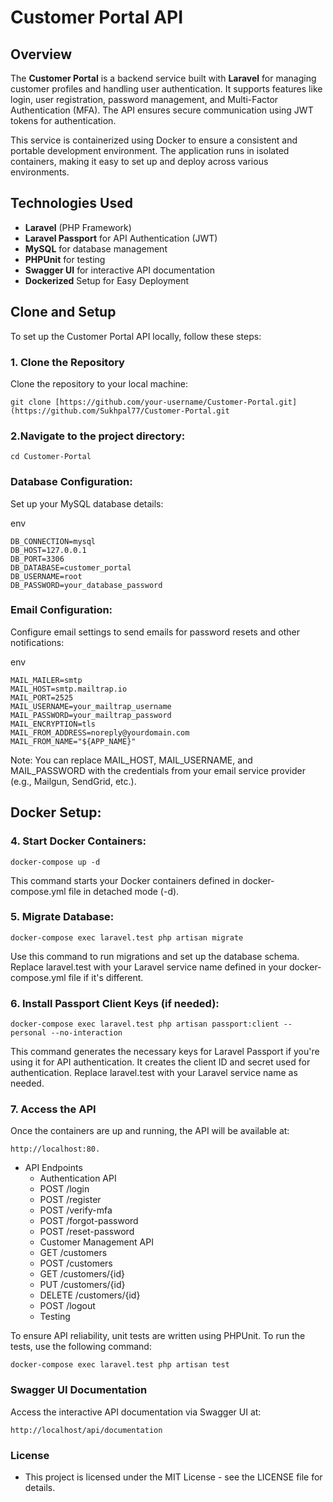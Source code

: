 # Customer Portal API

## Overview
The **Customer Portal** is a backend service built with **Laravel** for managing customer profiles and handling user authentication. It supports features like login, user registration, password management, and Multi-Factor Authentication (MFA). The API ensures secure communication using JWT tokens for authentication.

This service is containerized using Docker to ensure a consistent and portable development environment. The application runs in isolated containers, making it easy to set up and deploy across various environments.

## Technologies Used
- **Laravel** (PHP Framework)
- **Laravel Passport** for API Authentication (JWT)
- **MySQL** for database management
- **PHPUnit** for testing
- **Swagger UI** for interactive API documentation
- **Dockerized** Setup for Easy Deployment

## Clone and Setup

To set up the Customer Portal API locally, follow these steps:

### 1. Clone the Repository
Clone the repository to your local machine:

    git clone [https://github.com/your-username/Customer-Portal.git](https://github.com/Sukhpal77/Customer-Portal.git

### 2.Navigate to the project directory:

    cd Customer-Portal

### Database Configuration:
Set up your MySQL database details:

env

    DB_CONNECTION=mysql
    DB_HOST=127.0.0.1
    DB_PORT=3306
    DB_DATABASE=customer_portal
    DB_USERNAME=root
    DB_PASSWORD=your_database_password
    
### Email Configuration:
Configure email settings to send emails for password resets and other notifications:

 env
 
    MAIL_MAILER=smtp
    MAIL_HOST=smtp.mailtrap.io
    MAIL_PORT=2525
    MAIL_USERNAME=your_mailtrap_username
    MAIL_PASSWORD=your_mailtrap_password
    MAIL_ENCRYPTION=tls
    MAIL_FROM_ADDRESS=noreply@yourdomain.com
    MAIL_FROM_NAME="${APP_NAME}"

Note: You can replace MAIL_HOST, MAIL_USERNAME, and MAIL_PASSWORD with the credentials from your email service provider (e.g., Mailgun, SendGrid, etc.).

## Docker Setup:

### 4. Start Docker Containers:

    docker-compose up -d
  This command starts your Docker containers defined in docker-compose.yml file in detached mode (-d).  
    
### 5. Migrate Database:

    docker-compose exec laravel.test php artisan migrate
Use this command to run migrations and set up the database schema. Replace laravel.test with your Laravel service name defined in your docker-compose.yml file if it's different.

### 6. Install Passport Client Keys (if needed):

    docker-compose exec laravel.test php artisan passport:client --personal --no-interaction
  This command generates the necessary keys for Laravel Passport if you're using it for API authentication. It creates the client ID and secret used for authentication. Replace laravel.test with your 
  Laravel service name as needed.


### 7. Access the API
  Once the containers are up and running, the API will be available at:
   
    http://localhost:80.

- API Endpoints
   - Authentication API
   - POST /login
   - POST /register
  - POST /verify-mfa
  - POST /forgot-password
  - POST /reset-password
  - Customer Management API
  - GET /customers
  - POST /customers
  - GET /customers/{id}
  - PUT /customers/{id}
  - DELETE /customers/{id}
  - POST /logout
  - Testing
    
To ensure API reliability, unit tests are written using PHPUnit. To run the tests, use the following command:

    docker-compose exec laravel.test php artisan test

### Swagger UI Documentation

Access the interactive API documentation via Swagger UI at:

    http://localhost/api/documentation

### License

- This project is licensed under the MIT License - see the LICENSE file for details.

